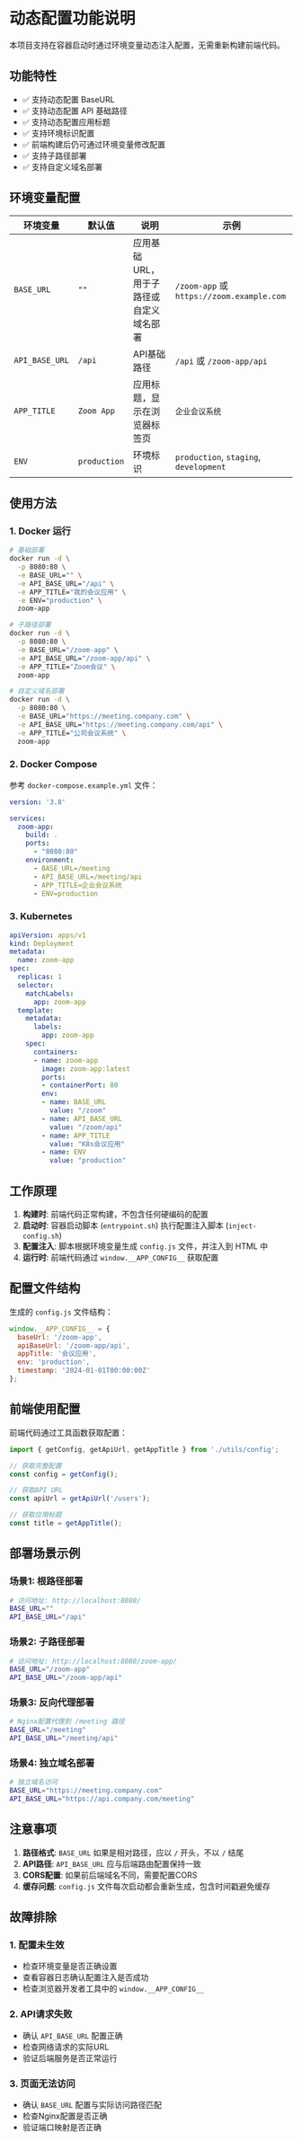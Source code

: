 # 动态配置功能说明

本项目支持在容器启动时通过环境变量动态注入配置，无需重新构建前端代码。

## 功能特性

- ✅ 支持动态配置 BaseURL
- ✅ 支持动态配置 API 基础路径
- ✅ 支持动态配置应用标题
- ✅ 支持环境标识配置
- ✅ 前端构建后仍可通过环境变量修改配置
- ✅ 支持子路径部署
- ✅ 支持自定义域名部署

## 环境变量配置

| 环境变量 | 默认值 | 说明 | 示例 |
|---------|--------|------|------|
| `BASE_URL` | `""` | 应用基础URL，用于子路径或自定义域名部署 | `/zoom-app` 或 `https://zoom.example.com` |
| `API_BASE_URL` | `/api` | API基础路径 | `/api` 或 `/zoom-app/api` |
| `APP_TITLE` | `Zoom App` | 应用标题，显示在浏览器标签页 | `企业会议系统` |
| `ENV` | `production` | 环境标识 | `production`, `staging`, `development` |

## 使用方法

### 1. Docker 运行

```bash
# 基础部署
docker run -d \
  -p 8080:80 \
  -e BASE_URL="" \
  -e API_BASE_URL="/api" \
  -e APP_TITLE="我的会议应用" \
  -e ENV="production" \
  zoom-app

# 子路径部署
docker run -d \
  -p 8080:80 \
  -e BASE_URL="/zoom-app" \
  -e API_BASE_URL="/zoom-app/api" \
  -e APP_TITLE="Zoom会议" \
  zoom-app

# 自定义域名部署
docker run -d \
  -p 8080:80 \
  -e BASE_URL="https://meeting.company.com" \
  -e API_BASE_URL="https://meeting.company.com/api" \
  -e APP_TITLE="公司会议系统" \
  zoom-app
```

### 2. Docker Compose

参考 `docker-compose.example.yml` 文件：

```yaml
version: '3.8'

services:
  zoom-app:
    build: .
    ports:
      - "8080:80"
    environment:
      - BASE_URL=/meeting
      - API_BASE_URL=/meeting/api
      - APP_TITLE=企业会议系统
      - ENV=production
```

### 3. Kubernetes

```yaml
apiVersion: apps/v1
kind: Deployment
metadata:
  name: zoom-app
spec:
  replicas: 1
  selector:
    matchLabels:
      app: zoom-app
  template:
    metadata:
      labels:
        app: zoom-app
    spec:
      containers:
      - name: zoom-app
        image: zoom-app:latest
        ports:
        - containerPort: 80
        env:
        - name: BASE_URL
          value: "/zoom"
        - name: API_BASE_URL
          value: "/zoom/api"
        - name: APP_TITLE
          value: "K8s会议应用"
        - name: ENV
          value: "production"
```

## 工作原理

1. **构建时**: 前端代码正常构建，不包含任何硬编码的配置
2. **启动时**: 容器启动脚本 (`entrypoint.sh`) 执行配置注入脚本 (`inject-config.sh`)
3. **配置注入**: 脚本根据环境变量生成 `config.js` 文件，并注入到 HTML 中
4. **运行时**: 前端代码通过 `window.__APP_CONFIG__` 获取配置

## 配置文件结构

生成的 `config.js` 文件结构：

```javascript
window.__APP_CONFIG__ = {
  baseUrl: '/zoom-app',
  apiBaseUrl: '/zoom-app/api',
  appTitle: '会议应用',
  env: 'production',
  timestamp: '2024-01-01T00:00:00Z'
};
```

## 前端使用配置

前端代码通过工具函数获取配置：

```typescript
import { getConfig, getApiUrl, getAppTitle } from './utils/config';

// 获取完整配置
const config = getConfig();

// 获取API URL
const apiUrl = getApiUrl('/users');

// 获取应用标题
const title = getAppTitle();
```

## 部署场景示例

### 场景1: 根路径部署
```bash
# 访问地址: http://localhost:8080/
BASE_URL=""
API_BASE_URL="/api"
```

### 场景2: 子路径部署
```bash
# 访问地址: http://localhost:8080/zoom-app/
BASE_URL="/zoom-app"
API_BASE_URL="/zoom-app/api"
```

### 场景3: 反向代理部署
```bash
# Nginx配置代理到 /meeting 路径
BASE_URL="/meeting"
API_BASE_URL="/meeting/api"
```

### 场景4: 独立域名部署
```bash
# 独立域名访问
BASE_URL="https://meeting.company.com"
API_BASE_URL="https://api.company.com/meeting"
```

## 注意事项

1. **路径格式**: `BASE_URL` 如果是相对路径，应以 `/` 开头，不以 `/` 结尾
2. **API路径**: `API_BASE_URL` 应与后端路由配置保持一致
3. **CORS配置**: 如果前后端域名不同，需要配置CORS
4. **缓存问题**: `config.js` 文件每次启动都会重新生成，包含时间戳避免缓存

## 故障排除

### 1. 配置未生效
- 检查环境变量是否正确设置
- 查看容器日志确认配置注入是否成功
- 检查浏览器开发者工具中的 `window.__APP_CONFIG__`

### 2. API请求失败
- 确认 `API_BASE_URL` 配置正确
- 检查网络请求的实际URL
- 验证后端服务是否正常运行

### 3. 页面无法访问
- 确认 `BASE_URL` 配置与实际访问路径匹配
- 检查Nginx配置是否正确
- 验证端口映射是否正确